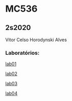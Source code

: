 # MC536
## 2s2020

Vitor Celso Horodynski Alves

### Laboratórios:
[lab01](lab01)


[lab02](lab02)


[lab03](lab03)


[lab04](lab04)

